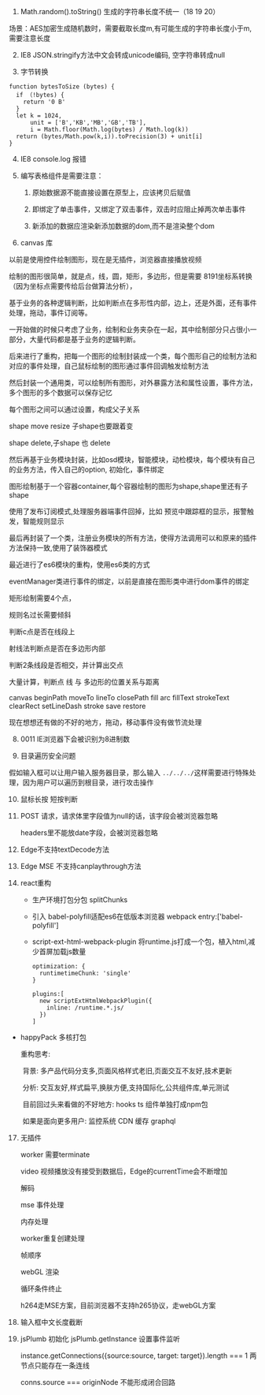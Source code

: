 1. Math.random().toString()  生成的字符串长度不统一（18 19 20）

  场景：AES加密生成随机数时，需要截取长度m,有可能生成的字符串长度小于m,需要注意长度

2. IE8  JSON.stringify方法中文会转成unicode编码, 空字符串转成null

3. 字节转换
```
function bytesToSize (bytes) {
  if （!bytes) {
    return '0 B'
  }
  let k = 1024,
      unit = ['B','KB','MB','GB','TB'],
      i = Math.floor(Math.log(bytes) / Math.log(k))
  return (bytes/Math.pow(k,i)).toPrecision(3) + unit[i]
}
```

4. IE8 console.log 报错

5. 编写表格组件是需要注意：
   1. 原始数据源不能直接设置在原型上，应该拷贝后赋值
   
   2. 即绑定了单击事件，又绑定了双击事件，双击时应阻止掉两次单击事件
   
   3. 新添加的数据应渲染新添加数据的dom,而不是渲染整个dom
   
      

   
   
7. canvas 库

以前是使用控件绘制图形，现在是无插件，浏览器直接播放视频

绘制的图形很简单，就是点，线，圆，矩形，多边形，但是需要 8191坐标系转换（因为坐标点需要传给后台做算法分析），

基于业务的各种逻辑判断，比如判断点在多形性内部，边上，还是外面，还有事件处理，拖动，事件订阅等。

一开始做的时候只考虑了业务，绘制和业务夹杂在一起，其中绘制部分只占很小一部分，大量代码都是基于业务的逻辑判断。

后来进行了重构，把每一个图形的绘制封装成一个类，每个图形自己的绘制方法和对应的事件处理，自己鼠标绘制的图形通过事件回调触发绘制方法

然后封装一个通用类，可以绘制所有图形，对外暴露方法和属性设置，事件方法，多个图形的多个数据可以保存记忆

每个图形之间可以通过设置，构成父子关系

shape move resize  子shape也要跟着变

shape delete,子shape 也 delete

然后再基于业务模块封装，比如osd模块，智能模块，动检模块，每个模块有自己的业务方法，传入自己的option, 初始化，事件绑定

图形绘制基于一个容器container,每个容器绘制的图形为shape,shape里还有子shape

使用了发布订阅模式,处理服务器端事件回掉，比如 预览中跟踪框的显示，报警触发，智能规则显示

最后再封装了一个类，注册业务模块的所有方法，使得方法调用可以和原来的插件方法保持一致,使用了装饰器模式

最近进行了es6模块的重构，使用es6类的方式

eventManager类进行事件的绑定，以前是直接在图形类中进行dom事件的绑定

矩形绘制需要4个点，

规则名过长需要倾斜

判断c点是否在线段上

射线法判断点是否在多边形内部

判断2条线段是否相交，并计算出交点

大量计算，判断点 线 与 多边形的位置关系与距离

canvas  beginPath
        moveTo
        lineTo
        closePath
        fill
        arc
        fillText
        strokeText
        clearRect
        setLineDash
        stroke
        save
        restore

现在想想还有做的不好的地方，拖动，移动事件没有做节流处理

8. 0011 IE浏览器下会被识别为8进制数

9. 目录遍历安全问题

假如输入框可以让用户输入服务器目录，那么输入 `../../../`这样需要进行特殊处理，因为用户可以遍历到根目录，进行攻击操作

10. 鼠标长按 短按判断

11. POST 请求，请求体里字段值为null的话，该字段会被浏览器忽略

    headers里不能放date字段，会被浏览器忽略

14. Edge不支持textDecode方法

15. Edge MSE 不支持canplaythrough方法

16. react重构
    
    - 生产环境打包分包 splitChunks
      
    - 引入 babel-polyfill适配es6在低版本浏览器
      webpack entry:['babel-polyfill']
      
    - script-ext-html-webpack-plugin
      将runtime.js打成一个包，植入html,减少首屏加载js数量
      ```
      optimization: {
        runtimetimeChunk: 'single'
      }
      ```
      ```
      plugins:[
        new scriptExtHtmlWebpackPlugin({
          inline: /runtime.*.js/
        })
      ]
      ```
      
 - happyPack 多核打包
    
      
    
      重构思考: 
    
    ​       背景:  多产品代码分支多,页面风格样式老旧,页面交互不友好,技术更新
    
    ​       分析:  交互友好,样式扁平,换肤方便,支持国际化,公共组件库,单元测试
    
    ​      目前回过头来看做的不好地方: hooks  ts  组件单独打成npm包
    
    ​       如果是面向更多用户: 监控系统 CDN  缓存 graphql
    
17. 无插件

    worker 需要terminate
    
    video 视频播放没有接受到数据后，Edge的currentTime会不断增加

    解码

    mse 事件处理

    内存处理

    worker重复创建处理

    帧顺序

    webGL 渲染

    循环条件终止
    
    h264走MSE方案，目前浏览器不支持h265协议，走webGL方案
    
18. 输入框中文长度截断

19. jsPlumb 
    初始化 jsPlumb.getInstance
    设置事件监听
    
    instance.getConnections({source:source, target: target}).length === 1  两节点只能存在一条连线
    
    conns.source === originNode 不能形成闭合回路
